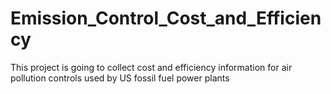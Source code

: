 # Emission_Control_Cost_and_Efficiency
This project is going to collect cost and efficiency information for air pollution controls used by US fossil fuel power plants
